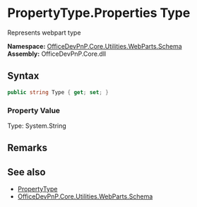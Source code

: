 # PropertyType.Properties Type
 Represents webpart type   

**Namespace:** [OfficeDevPnP.Core.Utilities.WebParts.Schema](OfficeDevPnP.Core.Utilities.WebParts.Schema.md)  
**Assembly:** OfficeDevPnP.Core.dll  
## Syntax
```C#
public string Type { get; set; }
```

### Property Value
Type: System.String  

## Remarks
  
## See also
- [PropertyType](OfficeDevPnP.Core.Utilities.WebParts.Schema.PropertyType.md) 
- [OfficeDevPnP.Core.Utilities.WebParts.Schema](OfficeDevPnP.Core.Utilities.WebParts.Schema.md) 
